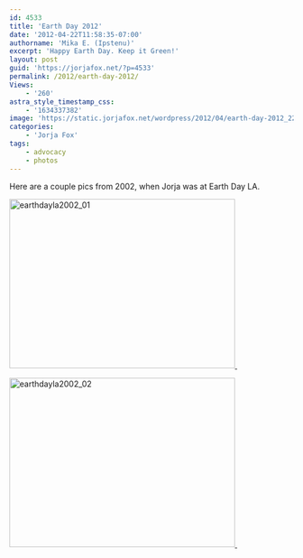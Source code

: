```yaml
---
id: 4533
title: 'Earth Day 2012'
date: '2012-04-22T11:58:35-07:00'
authorname: 'Mika E. (Ipstenu)'
excerpt: 'Happy Earth Day. Keep it Green!'
layout: post
guid: 'https://jorjafox.net/?p=4533'
permalink: /2012/earth-day-2012/
Views:
    - '260'
astra_style_timestamp_css:
    - '1634337382'
image: 'https://static.jorjafox.net/wordpress/2012/04/earth-day-2012_22412.jpg'
categories:
    - 'Jorja Fox'
tags:
    - advocacy
    - photos
---
```


Here are a couple pics from 2002, when Jorja was at Earth Day LA.

<a title="earthdayla2002_01" href="https://jorjafox.net/gallery/zp-core/full-image.php?a=pub%2Fadvocacy%2F20020422-earthday&amp;i=earthdayla2002_01.jpg&amp;q=75&amp;wmk=!"><img src="https://jorjafox.net/gallery/cache/pub/advocacy/20020422-earthday/earthdayla2002_01_200_cw200_ch200_thumb.jpg" alt="earthdayla2002_01" width="400" height="300" /> </a>

<a title="earthdayla2002_02" href="https://jorjafox.net/gallery/zp-core/full-image.php?a=pub%2Fadvocacy%2F20020422-earthday&amp;i=earthdayla2002_02.jpg&amp;q=75&amp;wmk=!"><img src="https://jorjafox.net/gallery/cache/pub/advocacy/20020422-earthday/earthdayla2002_02_200_cw200_ch200_thumb.jpg" alt="earthdayla2002_02" width="400" height="300" /> </a>
